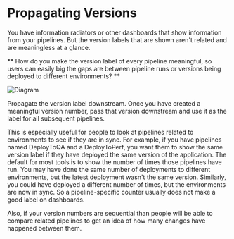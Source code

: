 # Propagating Versions

You have information radiators or other dashboards that show information from your pipelines. But the version labels that are shown aren't related and are meaningless at a glance.

** How do you make the version label of every pipeline meaningful, so users can easily big the gaps are between pipeline runs or versions being deployed to different environments? **

![Diagram](/imgs/imgs/propagating_labels.png)

Propagate the version label downstream. Once you have created a meaningful version number, pass that version downstream and use it as the label for all subsequent pipelines.

This is especially useful for people to look at pipelines related to environments to see if they are in sync. For example, if you have pipelines named DeployToQA and a DeployToPerf, you want them to show the same version label if they have deployed the same version of the application. The default for most tools is to show the number of times those pipelines have run. You may have done the same number of deployments to different environments, but the latest deployment wasn't the same version. Similarly, you could have deployed a different number of times, but the environments are now in sync. So a pipeline-specific counter usually does not make a good label on dashboards.

Also, if your version numbers are sequential than people will be able to compare related pipelines to get an idea of how many changes have happened between them.
